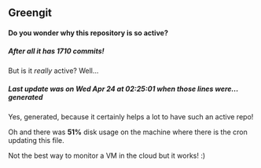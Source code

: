 ## Greengit

#### Do you wonder why this repository is so active?

##### After all it has 1710 commits!

But is it *really* active? Well...

##### Last update was on Wed Apr 24 at 02:25:01 when those lines were... generated

Yes, generated, because it certainly helps a lot to have such an active repo!

Oh and there was **51%** disk usage on the machine
where there is the cron updating this file.

Not the best way to monitor a VM in the cloud but it works! :)
